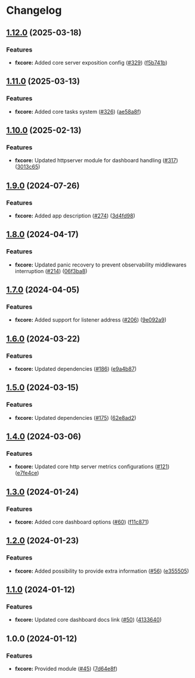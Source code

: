 # Changelog

## [1.12.0](https://github.com/ankorstore/yokai/compare/fxcore/v1.11.0...fxcore/v1.12.0) (2025-03-18)


### Features

* **fxcore:** Added core server exposition config ([#329](https://github.com/ankorstore/yokai/issues/329)) ([f5b741b](https://github.com/ankorstore/yokai/commit/f5b741bbadf7d3097df7b0d1879c4306a37f893f))

## [1.11.0](https://github.com/ankorstore/yokai/compare/fxcore/v1.10.0...fxcore/v1.11.0) (2025-03-13)


### Features

* **fxcore:** Added core tasks system ([#326](https://github.com/ankorstore/yokai/issues/326)) ([ae58a8f](https://github.com/ankorstore/yokai/commit/ae58a8fe30a2b196101bd5a428ab464b528ae7b3))

## [1.10.0](https://github.com/ankorstore/yokai/compare/fxcore/v1.9.0...fxcore/v1.10.0) (2025-02-13)


### Features

* **fxcore:** Updated httpserver module for dashboard handling ([#317](https://github.com/ankorstore/yokai/issues/317)) ([3013c65](https://github.com/ankorstore/yokai/commit/3013c65574e37aa27975fc58291bd6d23bce7487))

## [1.9.0](https://github.com/ankorstore/yokai/compare/fxcore/v1.8.0...fxcore/v1.9.0) (2024-07-26)


### Features

* **fxcore:** Added app description ([#274](https://github.com/ankorstore/yokai/issues/274)) ([3d4fd98](https://github.com/ankorstore/yokai/commit/3d4fd984fa919a564e574f71d1f8c9d9b8afeacb))

## [1.8.0](https://github.com/ankorstore/yokai/compare/fxcore/v1.7.0...fxcore/v1.8.0) (2024-04-17)


### Features

* **fxcore:** Updated panic recovery to prevent observability middlewares interruption ([#214](https://github.com/ankorstore/yokai/issues/214)) ([06f3ba8](https://github.com/ankorstore/yokai/commit/06f3ba847dd7efae99208e8703770dc12e8b25b3))

## [1.7.0](https://github.com/ankorstore/yokai/compare/fxcore/v1.6.0...fxcore/v1.7.0) (2024-04-05)


### Features

* **fxcore:** Added support for listener address ([#206](https://github.com/ankorstore/yokai/issues/206)) ([9e092a9](https://github.com/ankorstore/yokai/commit/9e092a9206a0077f6c961058d3fec539b3c2c4ac))

## [1.6.0](https://github.com/ankorstore/yokai/compare/fxcore/v1.5.0...fxcore/v1.6.0) (2024-03-22)


### Features

* **fxcore:** Updated dependencies ([#186](https://github.com/ankorstore/yokai/issues/186)) ([e9a4b87](https://github.com/ankorstore/yokai/commit/e9a4b875069aa12cf6c05323bcbf1123cac863a7))

## [1.5.0](https://github.com/ankorstore/yokai/compare/fxcore/v1.4.0...fxcore/v1.5.0) (2024-03-15)


### Features

* **fxcore:** Updated dependencies ([#175](https://github.com/ankorstore/yokai/issues/175)) ([62e8ad2](https://github.com/ankorstore/yokai/commit/62e8ad2e7e7d780fb2b357a9194b4c493beeb1ac))

## [1.4.0](https://github.com/ankorstore/yokai/compare/fxcore/v1.3.0...fxcore/v1.4.0) (2024-03-06)


### Features

* **fxcore:** Updated core http server metrics configurations ([#121](https://github.com/ankorstore/yokai/issues/121)) ([e7fe4ce](https://github.com/ankorstore/yokai/commit/e7fe4ce468ee64188fe235633f85a54475095f43))

## [1.3.0](https://github.com/ankorstore/yokai/compare/fxcore/v1.2.0...fxcore/v1.3.0) (2024-01-24)


### Features

* **fxcore:** Added core dashboard options ([#60](https://github.com/ankorstore/yokai/issues/60)) ([f11c871](https://github.com/ankorstore/yokai/commit/f11c871e8e9ec2eb0c1187ee328c9abbb9369a49))

## [1.2.0](https://github.com/ankorstore/yokai/compare/fxcore/v1.1.0...fxcore/v1.2.0) (2024-01-23)


### Features

* **fxcore:** Added possibility to provide extra information ([#56](https://github.com/ankorstore/yokai/issues/56)) ([e355505](https://github.com/ankorstore/yokai/commit/e355505f182677995795e648001312f0467f51dd))

## [1.1.0](https://github.com/ankorstore/yokai/compare/fxcore/v1.0.0...fxcore/v1.1.0) (2024-01-12)


### Features

* **fxcore:** Updated core dashboard docs link ([#50](https://github.com/ankorstore/yokai/issues/50)) ([4133640](https://github.com/ankorstore/yokai/commit/4133640305961b6a3322960723e6827fb68db0ec))

## 1.0.0 (2024-01-12)


### Features

* **fxcore:** Provided module ([#45](https://github.com/ankorstore/yokai/issues/45)) ([7d64e8f](https://github.com/ankorstore/yokai/commit/7d64e8f16f2f0655110433aff1089752799bbd45))
